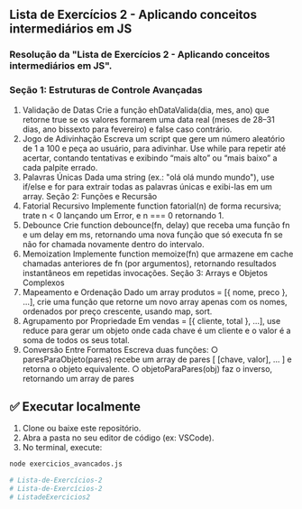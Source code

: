 ## Lista de Exercícios 2 - Aplicando conceitos intermediários em JS

### Resolução da "Lista de Exercícios 2 - Aplicando conceitos intermediários em JS".

### Seção 1: Estruturas de Controle Avançadas 

1. Validação de Datas 
Crie a função ehDataValida(dia, mes, ano) que retorne true se os valores formarem uma data real (meses de 28–31 dias, ano bissexto para fevereiro) e false caso contrário. 
2. Jogo de Adivinhação 
Escreva um script que gere um número aleatório de 1 a 100 e peça ao usuário, para adivinhar. Use while para repetir até acertar, contando tentativas e exibindo “mais alto” ou “mais baixo” a cada palpite errado. 
3. Palavras Únicas 
Dada uma string (ex.: "olá olá mundo mundo"), use if/else e for para extrair todas as palavras únicas e exibi-las em um array. 
Seção 2: Funções e Recursão 
4. Fatorial Recursivo 
Implemente function fatorial(n) de forma recursiva; trate n < 0 lançando um Error, e n === 0 retornando 1. 
5. Debounce 
Crie function debounce(fn, delay) que receba uma função fn e um delay em ms, retornando uma nova função que só executa fn se não for chamada novamente dentro do intervalo. 
6. Memoization 
Implemente function memoize(fn) que armazene em cache chamadas anteriores de fn (por argumentos), retornando resultados instantâneos em repetidas invocações.
Seção 3: Arrays e Objetos Complexos 
7. Mapeamento e Ordenação 
Dado um array produtos = [{ nome, preco }, …], crie uma função que retorne um novo array apenas com os nomes, ordenados por preço crescente, usando map, sort. 
8. Agrupamento por Propriedade 
Em vendas = [{ cliente, total }, …], use reduce para gerar um objeto onde cada chave é um cliente e o valor é a soma de todos os seus total. 
9. Conversão Entre Formatos 
Escreva duas funções: 
○ paresParaObjeto(pares) recebe um array de pares [ [chave, valor], … ] e retorna o objeto equivalente. 
○ objetoParaPares(obj) faz o inverso, retornando um array de pares

## ✅ Executar localmente

1. Clone ou baixe este repositório.
2. Abra a pasta no seu editor de código (ex: VSCode).
3. No terminal, execute:

```bash
node exercicios_avancados.js

# Lista-de-Exercícios-2
# Lista-de-Exercícios-2
# ListadeExercicios2
